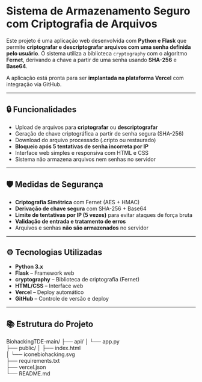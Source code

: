 # Sistema de Armazenamento Seguro com Criptografia de Arquivos

Este projeto é uma aplicação web desenvolvida com **Python e Flask** que permite **criptografar e descriptografar arquivos com uma senha definida pelo usuário**. O sistema utiliza a biblioteca `cryptography` com o algoritmo **Fernet**, derivando a chave a partir de uma senha usando **SHA-256** e **Base64**.

A aplicação está pronta para ser **implantada na plataforma Vercel** com integração via GitHub.

---

## 🔒 Funcionalidades

- Upload de arquivos para **criptografar** ou **descriptografar**
- Geração de chave criptográfica a partir de senha segura (SHA-256)
- Download do arquivo processado (.cripto ou restaurado)
- **Bloqueio após 5 tentativas de senha incorreta por IP**
- Interface web simples e responsiva com HTML e CSS
- Sistema não armazena arquivos nem senhas no servidor

---

## 🛡️ Medidas de Segurança

- **Criptografia Simétrica** com Fernet (AES + HMAC)
- **Derivação de chave segura** com SHA-256 + Base64
- **Limite de tentativas por IP (5 vezes)** para evitar ataques de força bruta
- **Validação de entrada e tratamento de erros**
- Arquivos e senhas **não são armazenados** no servidor

---

## ⚙️ Tecnologias Utilizadas

- **Python 3.x**
- **Flask** – Framework web
- **cryptography** – Biblioteca de criptografia (Fernet)
- **HTML/CSS** – Interface web
- **Vercel** – Deploy automático
- **GitHub** – Controle de versão e deploy

---

## 📚 Estrutura do Projeto

BiohackingTDE-main/
├── api/
│ └── app.py  
├── public/
│ ├── index.html  
│ └── iconebiohacking.svg  
├── requirements.txt  
├── vercel.json  
└── README.md
